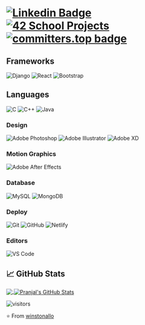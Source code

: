 # [![Linkedin Badge](https://img.shields.io/badge/-LinkedIn-blue?style=flat-square&logo=Linkedin&logoColor=white&link=https://www.linkedin.com/in/arthur-bied-charreton/)](https://www.linkedin.com/in/arthur-bied-charreton/) [![42 School Projects](https://img.shields.io/badge/42%20School%20Projects-000?style=flat-square&logo=42&logoColor=fff)](https://github.com/school-42-projects) [![committers.top badge](https://user-badge.committers.top/austria/winstonallo.svg)](https://user-badge.committers.top/austria/winstonallo)



## Frameworks

![Django](https://img.shields.io/badge/-Django-black?style=flat-square&logo=Django)
![React](https://img.shields.io/badge/-React-%23282C34?style=flat-square&logo=react)
![Bootstrap](https://img.shields.io/badge/-Bootstrap-563D7C?style=flat-square&logo=bootstrap)

## Languages

![C](https://img.shields.io/badge/-3d3d3d?style=flat&logo=c&logoColor=white&link=https://github.com/winstonallo)
![C++](https://img.shields.io/badge/-3d3d3d?style=flat&logo=cpp&logoColor=white&link=https://github.com/winstonallo)
![Java](https://img.shields.io/badge/Java-orange?style=flat&logo=java&logoColor=white&link=https://github.com/winstonallo)

### Design

![Adobe Photoshop](http://img.shields.io/badge/-Abode%20Photoshop-26C9FF?style=flat-square&logo=adobe-photoshop&logoColor=ffffff)
![Adobe Illustrator](http://img.shields.io/badge/-Abode%20Illustrator-FC8F30?style=flat-square&logo=adobe-illustrator&logoColor=ffffff)
![Adobe XD](http://img.shields.io/badge/-Abode%20XD-fe61f6?style=flat-square&logo=adobe-XD&logoColor=ffffff)

### Motion Graphics

![Adobe After Effects](http://img.shields.io/badge/-Adobe%20After%20Effects-3C4858?style=flat-square&logo=adobe-after-effects)

### Database

![MySQL](https://img.shields.io/badge/-MySQL-black?style=flat-square&logo=mysql)
![MongoDB](https://img.shields.io/badge/-MongoDB-black?style=flat-square&logo=mongodb)

### Deploy

![Git](https://img.shields.io/badge/-Git-black?style=flat-square&logo=git)
![GitHub](https://img.shields.io/badge/-GitHub-181717?style=flat-square&logo=github)
![Netlify](https://img.shields.io/badge/-Netlify-000000?style=flat-square&logo=netlify)

### Editors

![VS Code](http://img.shields.io/badge/-VS%20Code-007ACC?style=flat-square&logo=visual-studio-code)

## &#x1f4c8; GitHub Stats

<a href="https://github.com/Pranjaljain0/Pranjaljain0">
  <img align="center" src="https://github-readme-stats.vercel.app/api/top-langs/?username=Pranjaljain0&hide=css,hack&title_color=ffffff&text_color=c9cacc&icon_color=2bbc8a&bg_color=1d1f21" />
</a>
<a href="https://github.com/Pranjaljain0/Pranjaljain0">
  <img align="center" src="https://github-readme-stats.vercel.app/api?username=winstonallo&show_icons=true&line_height=27&count_private=true&&theme=radical" alt="Pranjal's GitHub Stats" />
</a>

![visitors](https://visitor-badge.glitch.me/badge?page_id=winstonallo.winstonallo)

⭐️ From [winstonallo](https://github.com/winstonallo)
